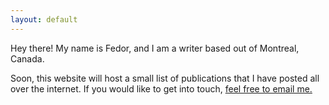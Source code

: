 ```yaml
---
layout: default
---
```


Hey there! My name is Fedor, and I am a writer based out of Montreal, Canada.

Soon, this website will host a small list of publications that I have posted all over the internet. If you would like to get into touch, [feel free to email me.](mailto:fedor.karmanov@gmail.com)
